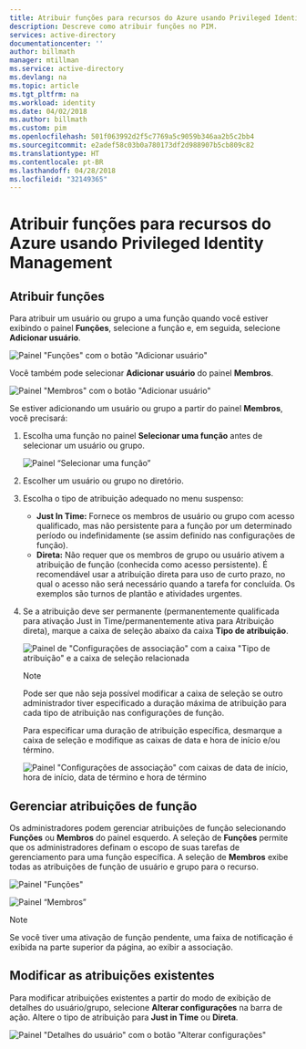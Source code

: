 ```yaml
---
title: Atribuir funções para recursos do Azure usando Privileged Identity Management | Microsoft Docs
description: Descreve como atribuir funções no PIM.
services: active-directory
documentationcenter: ''
author: billmath
manager: mtillman
ms.service: active-directory
ms.devlang: na
ms.topic: article
ms.tgt_pltfrm: na
ms.workload: identity
ms.date: 04/02/2018
ms.author: billmath
ms.custom: pim
ms.openlocfilehash: 501f063992d2f5c7769a5c9059b346aa2b5c2bb4
ms.sourcegitcommit: e2adef58c03b0a780173df2d988907b5cb809c82
ms.translationtype: HT
ms.contentlocale: pt-BR
ms.lasthandoff: 04/28/2018
ms.locfileid: "32149365"
---
```

# <a name="assign-roles-for-azure-resources-by-using-privileged-identity-management"></a>Atribuir funções para recursos do Azure usando Privileged Identity Management

## <a name="assign-roles"></a>Atribuir funções

Para atribuir um usuário ou grupo a uma função quando você estiver exibindo o painel **Funções**, selecione a função e, em seguida, selecione **Adicionar usuário**. 

![Painel "Funções" com o botão "Adicionar usuário"](media/azure-pim-resource-rbac/rbac-assign-roles-1.png)

Você também pode selecionar **Adicionar usuário** do painel **Membros**.

![Painel "Membros" com o botão "Adicionar usuário"](media/azure-pim-resource-rbac/rbac-assign-roles-2.png)


Se estiver adicionando um usuário ou grupo a partir do painel **Membros**, você precisará: 

1. Escolha uma função no painel **Selecionar uma função** antes de selecionar um usuário ou grupo.

   ![Painel “Selecionar uma função”](media/azure-pim-resource-rbac/rbac-assign-roles-select-role.png)

2. Escolher um usuário ou grupo no diretório.

3. Escolha o tipo de atribuição adequado no menu suspenso: 

   - **Just In Time:** Fornece os membros de usuário ou grupo com acesso qualificado, mas não persistente para a função por um determinado período ou indefinidamente (se assim definido nas configurações de função). 
   - **Direta:** Não requer que os membros de grupo ou usuário ativem a atribuição de função (conhecida como acesso persistente). É recomendável usar a atribuição direta para uso de curto prazo, no qual o acesso não será necessário quando a tarefa for concluída. Os exemplos são turnos de plantão e atividades urgentes.

4. Se a atribuição deve ser permanente (permanentemente qualificada para ativação Just in Time/permanentemente ativa para Atribuição direta), marque a caixa de seleção abaixo da caixa **Tipo de atribuição**.

   ![Painel de "Configurações de associação" com a caixa "Tipo de atribuição" e a caixa de seleção relacionada](media/azure-pim-resource-rbac/rbac-assign-roles-settings.png)

   >[!NOTE]
   >Pode ser que não seja possível modificar a caixa de seleção se outro administrador tiver especificado a duração máxima de atribuição para cada tipo de atribuição nas configurações de função.

   Para especificar uma duração de atribuição específica, desmarque a caixa de seleção e modifique as caixas de data e hora de início e/ou término.

   ![Painel "Configurações de associação" com caixas de data de início, hora de início, data de término e hora de término](media/azure-pim-resource-rbac/rbac-assign-roles-duration.png)


## <a name="manage-role-assignments"></a>Gerenciar atribuições de função

Os administradores podem gerenciar atribuições de função selecionando **Funções** ou **Membros** do painel esquerdo. A seleção de **Funções** permite que os administradores definam o escopo de suas tarefas de gerenciamento para uma função específica. A seleção de **Membros** exibe todas as atribuições de função de usuário e grupo para o recurso.

![Painel "Funções"](media/azure-pim-resource-rbac/rbac-assign-roles-roles.png)

![Painel “Membros”](media/azure-pim-resource-rbac/rbac-assign-roles-members.png)

>[!NOTE]
Se você tiver uma ativação de função pendente, uma faixa de notificação é exibida na parte superior da página, ao exibir a associação.


## <a name="modify-existing-assignments"></a>Modificar as atribuições existentes

Para modificar atribuições existentes a partir do modo de exibição de detalhes do usuário/grupo, selecione **Alterar configurações** na barra de ação. Altere o tipo de atribuição para **Just in Time** ou **Direta**.

![Painel "Detalhes do usuário" com o botão "Alterar configurações"](media/azure-pim-resource-rbac/rbac-assign-role-manage.png)
